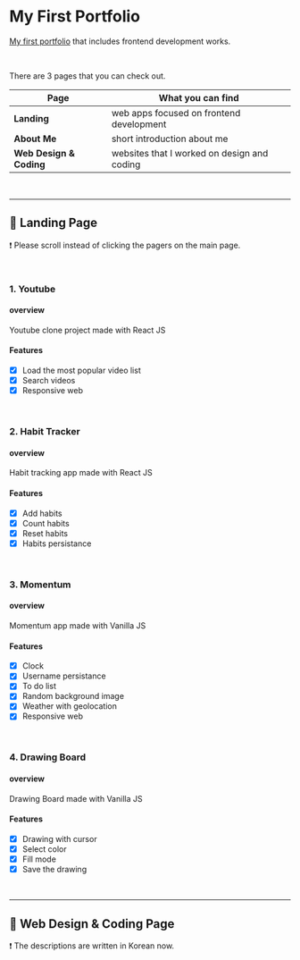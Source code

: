 # My First Portfolio
[My first portfolio](https://jo-soyoung.github.io/my-first-portfolio/) that includes frontend development works.

<br/>

There are 3 pages that you can check out.

|Page|What you can find|
|-- |--|
|**Landing**|web apps focused on frontend development|
|**About Me**|short introduction about me|
|**Web Design & Coding**|websites that I worked on design and coding|

<br/>



---

## :book: Landing Page
:exclamation: Please scroll instead of clicking the pagers on the main page.

<br/>

### 1. Youtube
#### overview
Youtube clone project made with React JS

#### Features
* [x] Load the most popular video list
* [x] Search videos
* [x] Responsive web

<br/>

### 2. Habit Tracker
#### overview
Habit tracking app made with React JS

#### Features
* [x] Add habits
* [x] Count habits
* [x] Reset habits
* [x] Habits persistance

<br/>


### 3. Momentum
#### overview
Momentum app made with Vanilla JS

#### Features
* [x] Clock
* [x] Username persistance
* [x] To do list
* [x] Random background image
* [x] Weather with geolocation
* [x] Responsive web

<br/>


### 4. Drawing Board
#### overview
Drawing Board made with Vanilla JS

#### Features
* [x] Drawing with cursor
* [x] Select color
* [x] Fill mode
* [x] Save the drawing

<br/>

---

## :book: Web Design & Coding Page
:exclamation: The descriptions are written in Korean now.

<br/>
